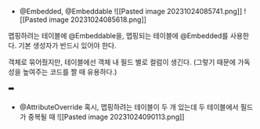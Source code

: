 * @Embedded, @Embeddable
![[Pasted image 20231024085741.png]]
![[Pasted image 20231024085618.png]]

맵핑하려는 테이블에 @Embeddable을, 맵핑되는 테이블에 @Embedded를 사용한다.
기본 생성자가 반드시 있어야 한다.

객체로 묶어줬지만, 테이블에선 객체 내 필드 별로 컬럼이 생긴다. (그렇기 때문에 가독성을 높여주는 코드를 짤 때 유용하다.)

➡️ 

* @AttributeOverride
혹시, 맵핑하려는 테이블이 두 개 있는데 두 테이블에서 필드가 중복될 때
![[Pasted image 20231024090113.png]]
